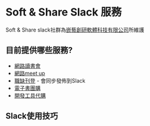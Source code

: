 # Soft & Share Slack 服務
Soft & Share slack社群為[嵌藝創研軟體科技有限公司](https://softnshare.wordpress.com/關於/)所維護

## 目前提供哪些服務?
- [網路讀書會](https://softnshare.wordpress.com)
- [網路meet up](https://github.com/softnshare/meetups)
- [職缺刊登](https://softnshare.wordpress.com/職缺刊登/) - 會同步發佈到Slack 
- [電子書團購](https://www.facebook.com/groups/softnshareGroupBuy/)
- [開發工具代購](https://softnshare.wordpress.com/工具/)


## Slack使用技巧
